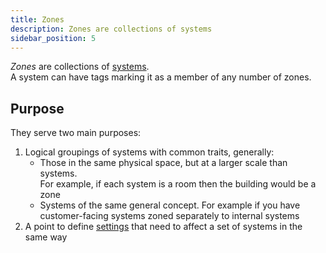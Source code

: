 ```yaml
---
title: Zones
description: Zones are collections of systems
sidebar_position: 5
---
```

<!-- # Zones -->

_Zones_ are collections of [systems](systems.md).  
A system can have tags marking it as a member of any number of zones.

<!-- images pending asset folder or mermaid.js -->
<!-- ![Zones have settings and a collection of systems.](../.gitbook/assets/concepts-zone.svg) -->

## Purpose
They serve two main purposes:

1. Logical groupings of systems with common traits, generally:
   - Those in the same physical space, but at a larger scale than systems.  
   For example, if each system is a room then the building would be a zone
   - Systems of the same general concept.
   For example if you have customer-facing systems zoned separately to internal systems  
1. A point to define [settings](settings.md) that need to affect a set of systems in the same way
